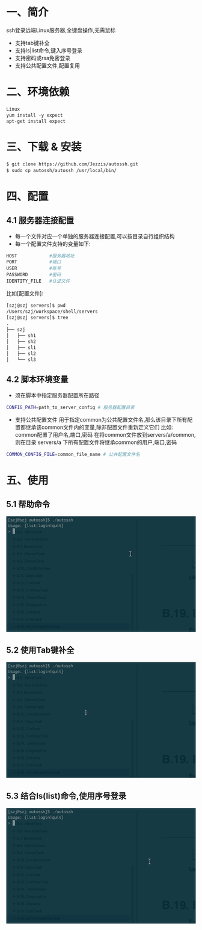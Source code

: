 # 一、简介
ssh登录远端Linux服务器,全键盘操作,无需鼠标

+ 支持tab键补全
+ 支持ls|list命令,键入序号登录
+ 支持密码或rsa免密登录
+ 支持公共配置文件,配置复用

# 二、环境依赖

```
Linux
yum install -y expect
apt-get install expect
```

# 三、下载 & 安装

```bash
$ git clone https://github.com/Jezzis/autossh.git
$ sudo cp autossh/autossh /usr/local/bin/
```

# 四、配置

## 4.1 服务器连接配置
+ 每一个文件对应一个单独的服务器连接配置,可以按目录自行组织结构
+ 每一个配置文件支持的变量如下:
```bash
HOST            #服务器地址
PORT            #端口
USER            #账号
PASSWORD        #密码
IDENTITY_FILE   #认证文件
```

比如[配置文件]:
```
[szj@szj servers]$ pwd
/Users/szj/workspace/shell/servers
[szj@szj servers]$ tree
.
├── szj
│   ├── sh1
│   ├── sh2
│   ├── sl1
│   ├── sl2
│   └── sl3
```

## 4.2 脚本环境变量

+ 须在脚本中指定服务器配置所在路径
```bash
CONFIG_PATH=path_to_server_config # 服务器配置目录
```

+ 支持公共配置文件
用于指定common为公共配置文件名,那么该目录下所有配置都继承该common文件内的变量,除非配置文件重新定义它们
比如: common配置了用户名,端口,密码 
在将common文件放到servers/a/common,则在目录 servers/a 下所有配置文件将继承common的用户,端口,密码 

```bash
COMMON_CONFIG_FILE=common_file_name # 公共配置文件名
```

# 五、使用

## 5.1 帮助命令

![帮助命令](./resources/help.gif)

## 5.2 使用Tab键补全

![Tab补全操作](./resources/tab_support.gif)

## 5.3 结合ls(list)命令,使用序号登录

![list & 序号操作](./resources/ls_support.gif)
